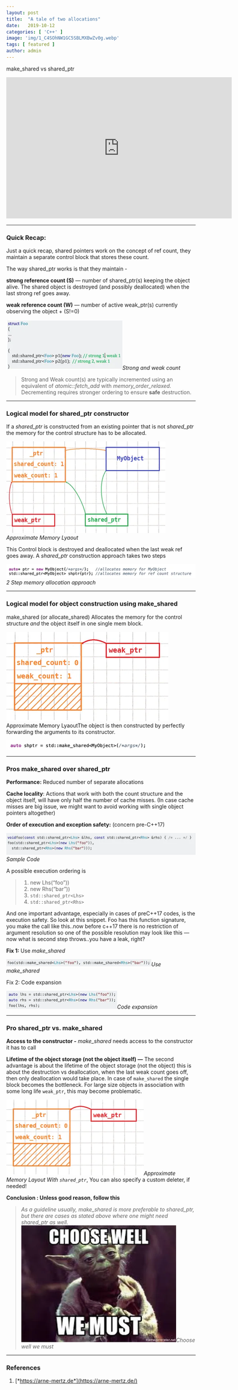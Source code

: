 ```yaml
---
layout:	post
title:	"A tale of two allocations"
date:	2019-10-12
categories: [ 'C++' ]
image: 'img/1_C4SOhNW1GC5SBLMXBwZv0g.webp'
tags: [ featured ]
author: admin
---
```


  make\_shared vs shared\_ptr

<iframe src="https://www.youtube.com/embed/h-U9L67R1jE" width="600" height="375" frameborder="0"></iframe>

***

### Quick Recap:

Just a quick recap, shared pointers work on the concept of ref count, they maintain a separate control block that stores these count.

The way shared\_ptr works is that they maintain -

**strong reference count (S)** — number of shared\_ptr(s) keeping the object alive. The shared object is destroyed (and possibly deallocated) when the last strong ref goes away.

**weak reference count (W)** — number of active weak\_ptr(s) currently observing the object + (S!=0)

![Since C++17, A default-constructed weak_this goes along enable_shared_from_this](/img/1_WZWCjCvEPOcKnCGBQgccbA.webp)*Strong and weak count*
> Strong and Weak count(s) are typically incremented using an equivalent of *atomic::fetch\_add* with *memory\_order\_relaxed.*
> Decrementing requires stronger ordering to ensure **safe** destruction.

***

### Logical model for shared\_ptr constructor

If a *shared\_ptr* is constructed from an existing pointer that is not *shared\_ptr* the memory for the control structure has to be allocated.

![](/img/1_C4SOhNW1GC5SBLMXBwZv0g.webp)*Approximate Memory Lyaout*

This Control block is destroyed and deallocated when the last weak ref goes away. A *shared\_ptr* construction approach takes two steps

![](/img/1_KmTb1wfpSBhhvZaotpXQxw.webp)*2 Step memory allocation approach*

***

### Logical model for object construction using make\_shared

make\_shared (or allocate\_shared) Allocates the memory for the control structure *and* the object itself in one single mem block.

![Approximate Memory Layout](/img/1_IO7opntY7n6XkNZ5vhmKHA.webp)Approximate Memory LyaoutThe object is then constructed by perfectly forwarding the arguments to its constructor.

![Single step memory allocation apporach](/img/1_BOSY6qzJ5SpSNsIcEnUXzw.webp)

***

### Pros make\_shared over shared\_ptr

**Performance:** Reduced number of separate allocations

**Cache locality**: Actions that work with both the count structure and the object itself, will have only half the number of cache misses. (In case cache misses are big issue, we might want to avoid working with single object pointers altogether)

**Order of execution and exception safety:** (concern pre-C++17)

![](/img/1_zyLgliQi9k8oCxZApg2eKQ.webp)*Sample Code*

A possible execution ordering is

> 1) new Lhs(“foo”))  
> 2) new Rhs(“bar”))  
> 3) `std::shared_ptr<Lhs>`  
> 4) `std::shared_ptr<Rhs>`

And one important advantage, especially in cases of preC++17 codes, is the execution safety. So look at this snippet. Foo has this function signature, you make the call like this..now before c++17 there is no restriction of argument resolution so one of the possible resolution may look like this — now what is second step throws..you have a leak, right?

**Fix 1:** Use *make\_shared*

![](/img/1_dDAiLpInQvLA3MB_rHRjiA.webp)*Use make\_shared* 

Fix 2: Code expansion

![](/img/1_vbmQAIgzrtDici2LNzp8nA.webp)*Code expansion*

***

### Pro shared\_ptr vs. make\_shared

**Access to the constructor -** *make\_shared* needs access to the constructor it has to call

**Lifetime of the object storage (not the object itself) —** The second advantage is about the lifetime of the object storage (not the object) this is about the destruction vs deallocation, when the last weak count goes off, then only deallocation would take place. In case of `make_shared` the single block becomes the bottleneck. For large size objects in association with some long life `weak_ptr`, this may become problematic.

![](/img/1_ydFxhg1tSs1MK6fVtB_BMw.webp)*Approximate Memory Layout With `shared_ptr`*, You can also specify a custom deleter, if needed!

**Conclusion : Unless good reason, follow this**

> *As a guideline usually, make\_shared is more preferable to shared\_ptr, but there are cases as stated above where one might need shared\_ptr as well.*![](/img/1_7FjUG_9-Te4zOXxrX9jX7A.webp)*Choose well we must*

***

### References
1. [*https://arne-mertz.de*](https://arne-mertz.de/)

  